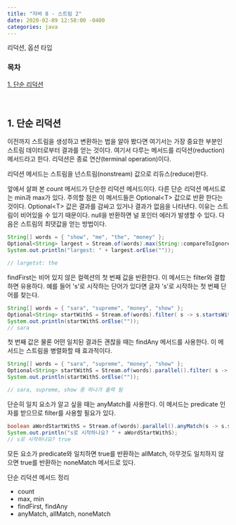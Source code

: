 ```yaml
---
title: "자바 8 - 스트림 2"
date: 2020-02-09 12:58:00 -0400
categories: java
---
```


리덕션, 옵션 타입

### 목차
[1. 단순 리덕션](#1-단순-리덕션)<br>
<br><br>


## 1. 단순 리덕션

이전까지 스트림을 생성하고 변환하는 법을 알아 봤다면 여기서는 가장 중요한 부분인 스트림 데이터로부터 결과를 얻는 것이다. 여기서 다루는 메서드를 리덕션(reduction) 메서드라고 한다. 리덕션은 종료 연산(terminal operation)이다. 

리덕션 메서드는 스트림을 넌스트림(nonstream) 값으로 리듀스(reduce)한다.

앞에서 살펴 본 count 메서드가 단순한 리덕션 메서드이다. 다른 단순 리덕션 메서드로는 min과 max가 있다. 주의할 점은 이 메서드들은 Optional&lt;T&gt; 값으로 반환 한다는 것이다. Optional&lt;T&gt; 값은 결과를 감싸고 있거나 결과가 없음을 나타낸다. 이유는 스트림이 비어있을 수 있기 때문이다. null을 반환하면 널 포인터 에러가 발생할 수 있다. 다음은 스트림의 최댓값을 얻는 방법이다.

```java
String[] words = { "show", "me", "the", "money" };
Optional<String> largest = Stream.of(words).max(String::compareToIgnoreCase);
System.out.println("largest: " + largest.orElse(""));

// largetst: the
```

findFirst는 비어 있지 않은 컬렉션의 첫 번째 값을 반환한다. 이 메서드는 filter와 결합하면 유용하다. 예를 들어 's'로 시작하는 단어가 있다면 글자 's'로 시작하는 첫 번째 단어를 찾는다.

```java
String[] words = { "sara", "supreme", "money", "show" };
Optional<String> startWithS = Stream.of(words).filter( s -> s.startsWith("s")).findFirst();
System.out.println(startWithS.orElse(""));
// sara
```

첫 번째 값은 물론 어떤 일치된 결과든 괜찮을 때는 findAny 메서드를 사용한다. 이 메서드는 스트림을 병렬화할 때 효과적이다.

```java
String[] words = { "sara", "supreme", "money", "show" };
Optional<String> startWithS = Stream.of(words).parallel().filter( s -> s.startsWith("s")).findAny();
System.out.println(startWithS.orElse(""));

// sara, supreme, show 중 하나가 출력 됨
```

단순히 일치 요소가 알고 싶을 때는 anyMatch를 사용한다. 이 메서드는 predicate 인자를 받으므로 filter를 사용할 필요가 있다.

```java
boolean aWordStartWithS = Stream.of(words).parallel().anyMatch(s -> s.startsWith("s"));
System.out.println("s로 시작하나요? " + aWordStartWithS);
// s로 시작하나요? true
```
모든 요소가 predicate와 일치하면 true를 반환하는 allMatch, 아무것도 일치하지 않으면 true를 반환하는 noneMatch 메서드로 있다.



단순 리덕션 메서드 정리
- count
- max, min
- findFirst, findAny
- anyMatch, allMatch, noneMatch